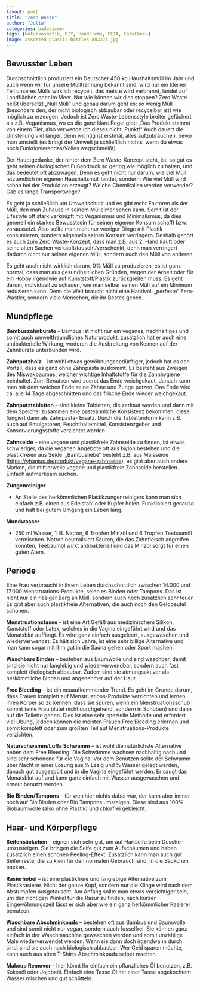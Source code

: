 ```yaml
---
layout: post
title: "Zero Waste"
author: "Julia"
categories: badezimmer
tags: [Naturkosmetik, DIY, Handcreme, PETA, CodeCheck]
image: assorted-plastic-bottles-802221.jpg
---
```


## Bewusster Leben

Durchschnittlich produziert ein Deutscher 450 kg Haushaltsmüll im Jahr und auch wenn wir für unsere Mülltrennung bekannt sind, wird nur ein kleiner Teil unseres Mülls wirklich recycelt, das meiste wird verbrannt, landet auf Landflächen oder im Meer. Nur wie können wir dies stoppen? Zero Waste heißt übersetzt „Null Müll“ und genau darum geht es: so wenig Müll (besonders den, der nicht biologisch abbaubar oder recycelbar ist) wie möglich zu erzeugen. Jedoch ist Zero Waste-Lebensstyle breiter gefächert als z.B. Veganismus, wo es die ganz klare Regel gibt: „Das Produkt stammt von einem Tier, also verwende ich dieses nicht, Punkt!“ Auch dauert die Umstellung viel länger, denn wichtig ist erstmal, alles aufzubrauchen, bevor man umstellt (es bringt der Umwelt ja schließlich nichts, wenn du etwas noch Funktionierendes/Volles wegschmeißt). 

Der Hauptgedanke, der hinter dem Zero Waste-Konzept steht, ist, so gut es geht seinen ökologischen Fußabdruck so gering wie möglich zu halten, und das bedeutet oft abzuwägen. Denn es geht nicht nur darum, wie viel Müll letztendlich im eigenen Haushaltsmüll landet, sondern: Wie viel Müll wird schon bei der Produktion erzeugt? Welche Chemikalien werden verwendet? Gab es lange Transportwege? 

Es geht ja schließlich um Umweltschutz und es gibt mehr Faktoren als der Müll, den man Zuhause in seinem Mülleimer sehen kann. Somit ist der Lifestyle oft stark verknüpft mit Veganismus und Minimalismus, da dies generell ein starkes Bewusstsein für seinen eigenen Konsum schafft bzw. voraussetzt. Also sollte man nicht nur weniger Dinge mit Plastik konsumieren, sondern allgemein seinen Konsum verringern. Deshalb gehört es auch zum Zero Waste-Konzept, dass man z.B. aus 2. Hand kauft oder seine alten Sachen verkauft/tauscht/verschenkt, denn man verringert dadurch nicht nur seinen eigenen Müll, sondern auch den Müll von anderen. 

Es geht auch nicht wirklich darum, 0% Müll zu produzieren, es ist ganz normal, dass man aus gesundheitlichen Gründen, wegen der Arbeit oder für ein Hobby irgendwie auf Kunststoff/Plastik zurückgreifen muss. Es geht darum, individuell zu schauen, wie man selber seinen Müll auf ein Minimum reduzieren kann. Denn die Welt braucht nicht eine Handvoll „perfekte“ Zero-Wastler, sondern viele Menschen, die ihr Bestes geben. 

## Mundpflege 

**Bambuszahnbürste** – Bambus ist nicht nur ein veganes, nachhaltiges und somit auch umweltfreundliches Naturprodukt, zusätzlich hat er auch eine antibakterielle Wirkung, wodurch die Ausbreitung von Keimen auf der Zahnbürste unterbunden wird. 

**Zahnputzholz** – ist wohl etwas gewöhnungsbedürftiger, jedoch hat es den Vorteil, dass es ganz ohne Zahnpasta auskommt. Es besteht aus Zweigen des Miswakbaumes, welcher wichtige Inhaltstoffe für die Zahnhygiene beinhaltet. Zum Benutzen wird zuerst das Ende weichgekaut, danach kann man mit dem weichen Ende seine Zähne und Zunge putzen. Das Ende wird ca. alle 14 Tage abgeschnitten und das frische Ende wieder weichgekaut.
 
**Zahnputztabletten** – sind kleine Tabletten, die zerkaut werden und dann mit dem Speichel zusammen eine pasteähnliche Konsistenz bekommen, diese fungiert dann als Zahnpasta- Ersatz. Durch die Tablettenform kann z.B. auch auf Emulgatoren, Feuchthaltemittel, Konsistenzgeber und Konservierungsstoffe verzichtet werden. 

**Zahnseide** – eine vegane und plastikfreie Zahnseide zu finden, ist etwas schwieriger, da die veganen Angebote oft aus Nylon bestehen und die plastikfreien aus Seide. „Bambusliebe“ besteht z.B. aus Maisseide (<https://yhanius.de/produkt/vegane-zahnseide>), es gibt aber auch andere Marken, die mittlerweile vegane und plastikfreie Zahnseide herstellen. Einfach aufmerksam suchen. 

**Zungenreiniger**
- An Stelle des herkömmlichen Plastikzungenreinigers kann man sich einfach z.B. einen aus Edelstahl oder Kupfer holen. Funktioniert genauso und hält bei gutem Umgang ein Leben lang. 

**Mundwasser** 
- 250 ml Wasser, 1 EL Natron, 6 Tropfen Minzöl und 6 Tropfen Teebaumöl vermischen. Natron neutralisiert Säuren, die das Zahnfleisch angreifen könnten, Teebaumöl wirkt antibakteriell und das Minzöl sorgt für einen guten Atem. 

## Periode 

Eine Frau verbraucht in ihrem Leben durchschnittlich zwischen 14.000 und 17.000 Menstruations-Produkte, seien es Binden oder Tampons. Das ist nicht nur ein riesiger Berg an Müll, sondern auch noch zusätzlich sehr teuer. Es gibt aber auch plastikfreie Alternativen, die auch noch den Geldbeutel schonen. 

**Menstruationstasse** – ist eine Art Gefäß aus medizinischem Silikon, Kunststoff oder Latex, welches in die Vagina eingeführt wird und das Monatsblut auffängt. Es wird ganz einfach ausgeleert, ausgewaschen und wiederverwendet. Es hält sich Jahre, ist eine sehr billige Alternative und man kann sogar mit ihm gut in die Sauna gehen oder Sport machen. 

**Waschbare Binden** – bestehen aus Baumwolle und sind waschbar, damit sind sie nicht nur langlebig und wiederverwendbar, sondern auch fast komplett ökologisch abbaubar. Zudem sind sie atmungsaktiver als herkömmliche Binden und angenehmer auf der Haut. 

**Free Bleeding** – ist ein neuaufkommender Trend. Es geht im Grunde darum, dass Frauen komplett auf Menstruations-Produkte verzichten und lernen, ihren Körper so zu kennen, dass sie spüren, wenn ein Menstruationsschub kommt (eine Frau blutet nicht durchgehend, sondern in Schüben) und dann auf die Toilette gehen. Dies ist eine sehr spezielle Methode und erfordert viel Übung, jedoch können die meisten Frauen Free Bleeding erlernen und somit komplett oder zum größten Teil auf Menstruations-Produkte verzichten. 

**Naturschwamm/Luffa Schwamm** – ist wohl die natürlichste Alternative neben dem Free Bleeding. Die Schwämme wachsen nachhaltig nach und sind sehr schonend für die Vagina. Vor dem Benutzen sollte der Schwamm über Nacht in einer Lösung aus 1⁄2 Essig und 1⁄2 Wasser gelegt werden, danach gut ausgespült und in die Vagina eingeführt werden. Er saugt das Monatsblut auf und kann ganz einfach mit Wasser ausgewaschen und erneut benutzt werden. 

**Bio Binden/Tampons** – für wen hier nichts dabei war, der kann aber immer noch auf Bio Binden oder Bio Tampons umsteigen. Diese sind aus 100% Biobaumwolle (also ohne Plastik) und chlorfrei gebleicht. 

## Haar- und Körperpflege 

**Seifensäckchen** – eignen sich sehr gut, um auf Hartseife beim Duschen umzusteigen. Sie bringen die Seife gut zum Aufschäumen und haben zusätzlich einen schönen Peeling-Effekt. Zusätzlich kann man auch gut Seifenreste, die zu klein für den normalen Gebrauch sind, in die Säckchen packen. 

**Rasierhobel** – ist eine plastikfreie und langlebige Alternative zum Plastikrasierer. Nicht der ganze Kopf, sondern nur die Klinge wird nach dem Abstumpfen ausgetauscht. Am Anfang sollte man etwas vorsichtiger sein, um den richtigen Winkel für die Rasur zu finden, nach kurzer Eingewöhnungszeit lässt er sich aber wie ein ganz herkömmlicher Rasierer benutzen. 

**Waschbare Abschminkpads** – bestehen oft aus Bambus und Baumwolle und sind somit nicht nur vegan, sondern auch fusselfrei. Sie können ganz einfach in der Waschmaschine gewaschen werden und somit unzählige Male wiederverwendet werden. Wenn sie dann doch irgendwann durch sind, sind sie auch noch biologisch abbaubar. Wer Geld sparen möchte, kann auch aus alten T-Shirts Abschminkpads selber machen. 

**Makeup Remover** – hier könnt Ihr einfach ein pflanzliches Öl benutzen, z.B. Kokosöl oder Jojobaöl. Einfach eine Tasse Öl mit einer Tasse abgekochtem Wasser mischen und gut schütteln. 
